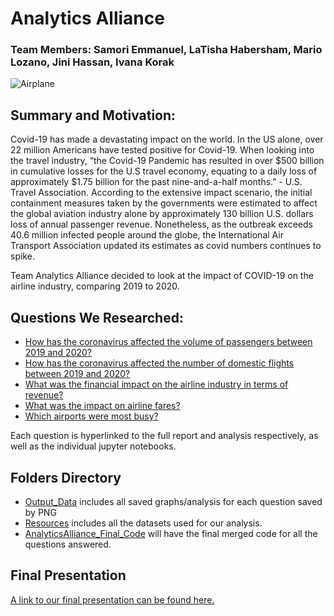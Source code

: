 # Analytics Alliance 
### Team Members: Samori Emmanuel, LaTisha Habersham, Mario Lozano, Jini Hassan, Ivana Korak

![Airplane](https://www.internationalairportreview.com/wp-content/uploads/COVID-19-aviation.jpg)

## Summary and Motivation:
Covid-19 has made a devastating impact on the world. In the US alone, over 22 million Americans have tested positive for Covid-19. When looking into the travel industry, “the Covid-19 Pandemic has resulted in over $500 billion in cumulative losses for the U.S travel economy, equating to a daily loss of approximately $1.75 billion for the past nine-and-a-half months.” - U.S. Travel Association. According to the extensive impact scenario, the initial containment measures taken by the governments were estimated to affect the global aviation industry alone by approximately 130 billion U.S. dollars loss of annual passenger revenue. Nonetheless, as the outbreak exceeds 40.6 million infected people around the globe, the International Air Transport Association updated its estimates as covid numbers continues to spike. 

Team Analytics Alliance decided to look at the impact of COVID-19 on the airline industry, comparing 2019 to 2020. 

## Questions We Researched:
- [How has the coronavirus affected the volume of passengers between 2019 and 2020?](https://github.com/llhabers/data-analysis-project-1/tree/main/jini)
- [How has the coronavirus affected the number of domestic flights between 2019 and 2020?](https://github.com/llhabers/data-analysis-project-1/tree/main/latisha)
- [What was the financial impact on the airline industry in terms of revenue?](https://github.com/llhabers/data-analysis-project-1/tree/main/mario)
- [What was the impact on airline fares?](https://github.com/llhabers/data-analysis-project-1/tree/main/samori)
- [Which airports were most busy?](https://github.com/llhabers/data-analysis-project-1/tree/main/ivana)

Each question is hyperlinked to the full report and analysis respectively, as well as the individual jupyter notebooks. 

## Folders Directory
- [Output_Data](https://github.com/llhabers/data-analysis-project-1/tree/main/output_data) includes all saved graphs/analysis for each question saved by PNG
- [Resources](https://github.com/llhabers/data-analysis-project-1/tree/main/Resources) includes all the datasets used for our analysis. 
- [AnalyticsAlliance_Final_Code](https://github.com/llhabers/data-analysis-project-1/blob/main/AnalyticsAlliance_Final_Code.ipynb) will have the final merged code for all the questions answered.

## Final Presentation
[A link to our final presentation can be found here.](https://docs.google.com/presentation/d/1p6zjLjsHnz9Ij4uGs3lVm_dh26worBrQeRsTKj_Mj2I/edit#slide=id.gb4a1119f82_0_145)
